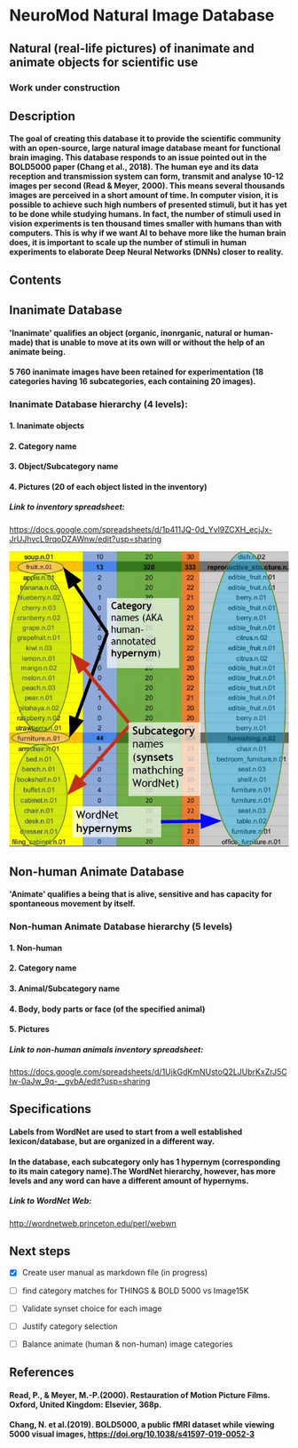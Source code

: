 # NeuroMod Natural Image Database
## Natural (real-life pictures) of inanimate and animate objects for scientific use
### Work under construction

## Description

#### The goal of creating this database it to provide the scientific community with an open-source, large natural image database meant for functional brain imaging. This database responds to an issue pointed out in the BOLD5000 paper (Chang et al., 2018). The human eye and its data reception and transmission system can form, transmit and analyse 10-12 images per second (Read & Meyer, 2000). This means several thousands images are perceived in a short amount of time. In computer vision, it is possible to achieve such high numbers of presented stimuli, but it has yet to be done while studying humans. In fact, the number of stimuli used in vision experiments is ten thousand times smaller with humans than with computers. This is why if we want AI to behave more like the human brain does, it is important to scale up the number of stimuli in human experiments to elaborate Deep Neural Networks (DNNs) closer to reality.

## Contents

## Inanimate Database

#### 'Inanimate' qualifies an object (organic, inonrganic, natural or human-made) that is unable to move at its own will or without the help of an animate being.
#### 5 760 inanimate images have been retained for experimentation (18 categories having 16 subcategories, each containing 20 images).

### Inanimate Database hierarchy (4 levels):

#### 1. Inanimate objects
#### 2. Category name
#### 3. Object/Subcategory name 
#### 4. Pictures (20 of each object listed in the inventory)

##### Link to inventory spreadsheet: 

https://docs.google.com/spreadsheets/d/1p411JQ-0d_Yvl9ZCXH_ecjJx-JrUJhvcL9rqoDZAWnw/edit?usp=sharing

![alt text][inventory_inanimate_example]

[inventory_inanimate_example]:https://github.com/FrancoisNadeau/ImageTask/blob/master/inventory_inanimate_example.jpg

## Non-human Animate Database

#### 'Animate' qualifies a being that is alive, sensitive and has capacity for spontaneous movement by itself.

### Non-human Animate Database hierarchy (5 levels)

#### 1. Non-human
#### 2. Category name
#### 3. Animal/Subcategory name
#### 4. Body, body parts or face (of the specified animal)
#### 5. Pictures

##### Link to non-human animals inventory spreadsheet:

https://docs.google.com/spreadsheets/d/1UjkGdKmNUstoQ2LJUbrKxZrJ5CIw-0aJw_9q-__gvbA/edit?usp=sharing


## Specifications

#### Labels from WordNet are used to start from a well established lexicon/database, but are organized in a different way. 

#### In the database, each subcategory only has 1 hypernym (corresponding to its main category name).The WordNet hierarchy, however, has more levels and any word can have a different amount of hypernyms.

##### Link to WordNet Web:

http://wordnetweb.princeton.edu/perl/webwn

## Next steps
- [x] Create user manual as markdown file (in progress)

- [ ] find category matches for THINGS & BOLD 5000 vs Image15K

- [ ] Validate synset choice for each image

- [ ] Justify category selection

- [ ] Balance animate (human & non-human) image categories

## References
#### Read, P., & Meyer, M.-P.(2000). Restauration of Motion Picture Films. Oxford, United Kingdom: Elsevier, 368p.
#### Chang, N. et al.(2019). BOLD5000, a public fMRI dataset while viewing 5000 visual images, https://doi.org/10.1038/s41597-019-0052-3


